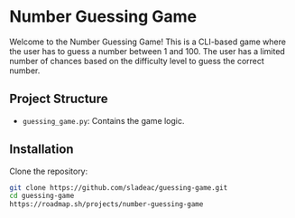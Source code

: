 # Number Guessing Game

Welcome to the Number Guessing Game! This is a CLI-based game where the user has to guess a number between 1 and 100. The user has a limited number of chances based on the difficulty level to guess the correct number.

## Project Structure

- `guessing_game.py`: Contains the game logic.

## Installation

Clone the repository:

```bash
git clone https://github.com/sladeac/guessing-game.git
cd guessing-game
https://roadmap.sh/projects/number-guessing-game
